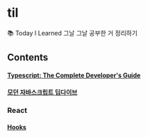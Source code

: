 # til
📚 Today I Learned 그날 그날 공부한 거 정리하기

## Contents
#### [Typescript: The Complete Developer's Guide](https://github.com/yujiseok/til/tree/main/ts/udemy)
#### [모던 자바스크립트 딥다이브](https://github.com/yujiseok/til/tree/main/deepdive)

### React
#### [Hooks](https://github.com/yujiseok/til/tree/main/react/hooks)

